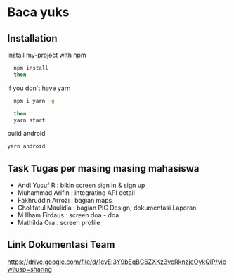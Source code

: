 
# Baca yuks


## Installation

Install my-project with npm

```bash
  npm install
  then
```
if you don't have yarn
```bash
  npm i yarn -g
```
```bash
  then
  yarn start
```

build android 
```bash
yarn android
```
    
## Task Tugas per masing masing mahasiswa

- Andi Yusuf R : bikin screen sign in & sign up
- Muhammad Arifin : integrating API detail
- Fakhruddin Arrozi : bagian maps
- Cholifatul Maulidia : bagian PIC Design, dokumentasi Laporan
- M Ilham Firdaus : screen doa - doa
- Mathilda Ora : screen profile


## Link Dokumentasi Team

https://drive.google.com/file/d/1cvEi3Y9bEqBC6ZXKz3vcRknzjeOykQlP/view?usp=sharing

